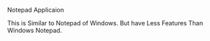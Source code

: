 Notepad Applicaion

This is Similar to Notepad of Windows.
But have Less Features Than Windows Notepad.
